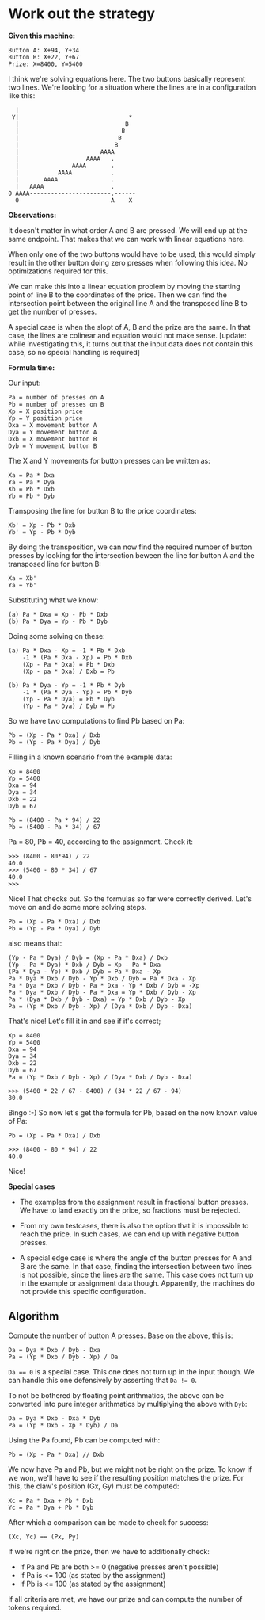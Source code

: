 Work out the strategy
=====================

**Given this machine:**

```
Button A: X+94, Y+34
Button B: X+22, Y+67
Prize: X=8400, Y=5400
```
I think we're solving equations here.
The two buttons basically represent two lines.
We're looking for a situation where the lines are
in a configuration like this:

```
  |
 Y|                               *
  |                              B
  |                             B
  |                            B
  |                           B
  |                       AAAA
  |                   AAAA   .
  |               AAAA       .
  |           AAAA           .
  |       AAAA               . 
  |   AAAA                   . 
0 AAAA-----------------------.------
  0                          A    X
```

**Observations:**

It doesn't matter in what order A and B are pressed. We will end up at the
same endpoint. That makes that we can work with linear equations here.

When only one of the two buttons would have to be used, this would simply
result in the other button doing zero presses when following this idea. No
optimizations required for this.

We can make this into a linear equation problem by moving the starting point
of line B to the coordinates of the price. Then we can find the intersection
point between the original line A and the transposed line B to get the
number of presses.

A special case is when the slopt of A, B and the prize are the same. In that
case, the lines are colinear and equation would not make sense.
[update: while investigating this, it turns out that the input data does not
contain this case, so no special handling is required]

**Formula time:**

Our input:
```
Pa = number of presses on A
Pb = number of presses on B
Xp = X position price
Yp = Y position price
Dxa = X movement button A
Dya = Y movement button A
Dxb = X movement button B
Dyb = Y movement button B
```

The X and Y movements for button presses can be written as:
```
Xa = Pa * Dxa
Ya = Pa * Dya
Xb = Pb * Dxb
Yb = Pb * Dyb
```

Transposing the line for button B to the price coordinates:
```
Xb' = Xp - Pb * Dxb
Yb' = Yp - Pb * Dyb
```

By doing the transposition, we can now find the required number
of button presses by looking for the intersection beween the
line for button A and the transposed line for button B:
```
Xa = Xb'
Ya = Yb'
```

Substituting what we know:
```
(a) Pa * Dxa = Xp - Pb * Dxb
(b) Pa * Dya = Yp - Pb * Dyb
```

Doing some solving on these:
```
(a) Pa * Dxa - Xp = -1 * Pb * Dxb
    -1 * (Pa * Dxa - Xp) = Pb * Dxb
    (Xp - Pa * Dxa) = Pb * Dxb
    (Xp - pa * Dxa) / Dxb = Pb

(b) Pa * Dya - Yp = -1 * Pb * Dyb
    -1 * (Pa * Dya - Yp) = Pb * Dyb
    (Yp - Pa * Dya) = Pb * Dyb
    (Yp - Pa * Dya) / Dyb = Pb
```

So we have two computations to find Pb based on Pa:
```
Pb = (Xp - Pa * Dxa) / Dxb
Pb = (Yp - Pa * Dya) / Dyb
```

Filling in a known scenario from the example data:
```
Xp = 8400
Yp = 5400
Dxa = 94
Dya = 34
Dxb = 22
Dyb = 67

Pb = (8400 - Pa * 94) / 22
Pb = (5400 - Pa * 34) / 67
```

Pa = 80, Pb = 40, according to the assignment. Check it:
```
>>> (8400 - 80*94) / 22
40.0
>>> (5400 - 80 * 34) / 67
40.0
>>>
```

Nice! That checks out. So the formulas so far were correctly derived. Let's
move on and do some more solving steps.

```
Pb = (Xp - Pa * Dxa) / Dxb
Pb = (Yp - Pa * Dya) / Dyb
```
also means that:
```
(Yp - Pa * Dya) / Dyb = (Xp - Pa * Dxa) / Dxb
(Yp - Pa * Dya) * Dxb / Dyb = Xp - Pa * Dxa
(Pa * Dya - Yp) * Dxb / Dyb = Pa * Dxa - Xp
Pa * Dya * Dxb / Dyb - Yp * Dxb / Dyb = Pa * Dxa - Xp
Pa * Dya * Dxb / Dyb - Pa * Dxa - Yp * Dxb / Dyb = -Xp
Pa * Dya * Dxb / Dyb - Pa * Dxa = Yp * Dxb / Dyb - Xp
Pa * (Dya * Dxb / Dyb - Dxa) = Yp * Dxb / Dyb - Xp
Pa = (Yp * Dxb / Dyb - Xp) / (Dya * Dxb / Dyb - Dxa) 
```

That's nice! Let's fill it in and see if it's correct;
```
Xp = 8400
Yp = 5400
Dxa = 94
Dya = 34
Dxb = 22
Dyb = 67
Pa = (Yp * Dxb / Dyb - Xp) / (Dya * Dxb / Dyb - Dxa) 

>>> (5400 * 22 / 67 - 8400) / (34 * 22 / 67 - 94)
80.0
```
Bingo :-) So now let's get the formula for Pb, based on
the now known value of Pa:

```
Pb = (Xp - Pa * Dxa) / Dxb

>>> (8400 - 80 * 94) / 22
40.0
```

Nice!

**Special cases**

- The examples from the assignment result in fractional button presses. We
  have to land exactly on the price, so fractions must be rejected.

- From my own testcases, there is also the option that it is impossible to
  reach the price. In such cases, we can end up with negative button
  presses.

- A special edge case is where the angle of the button presses for A and B
  are the same. In that case, finding the intersection between two lines is
  not possible, since the lines are the same. This case does not turn up in
  the example or assignment data though. Apparently, the machines do not
  provide this specific configuration.

## Algorithm

Compute the number of button A presses. Base on the above, this is:
```
Da = Dya * Dxb / Dyb - Dxa
Pa = (Yp * Dxb / Dyb - Xp) / Da
```

`Da == 0` is a special case. This one does not turn up in the input though.
We can handle this one defensively by asserting that `Da != 0`.

To not be bothered by floating point arithmatics, the above can be converted
into pure integer arithmatics by multiplying the above with `Dyb`:

```
Da = Dya * Dxb - Dxa * Dyb
Pa = (Yp * Dxb - Xp * Dyb) / Da
```

Using the Pa found, Pb can be computed with:
```
Pb = (Xp - Pa * Dxa) // Dxb
```

We now have Pa and Pb, but we might not be right on the prize. To know if we
won, we'll have to see if the resulting position matches the prize. For
this, the claw's position (Gx, Gy) must be computed:
```
Xc = Pa * Dxa + Pb * Dxb
Yc = Pa * Dya + Pb * Dyb
```

After which a comparison can be made to check for success:
```
(Xc, Yc) == (Px, Py)
```

If we're right on the prize, then we have to additionally check:

  - If Pa and Pb are both >= 0 (negative presses aren't possible)
  - If Pa is <= 100 (as stated by the assignment)
  - If Pb is <= 100 (as stated by the assignment)

If all criteria are met, we have our prize and can compute the number of
tokens required.


